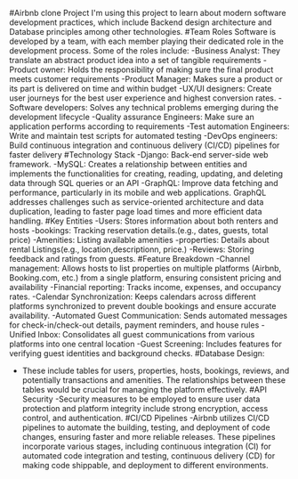 #Airbnb clone Project
I'm using this project to learn about modern software development practices, which include Backend design architecture and Database principles among other technologies.
#Team Roles
Software is developed by a team, with each member playing their dedicated role in the development process. Some of the roles include: 
-Business Analyst: They translate an abstract product idea into a set of tangible requirements
-Product owner: Holds the responsibility of making sure the final product meets customer requirements
-Product Manager: Makes sure a product or its part is delivered on time and within budget
-UX/UI designers: Create user journeys for the best user experience and highest conversion rates.
-Software developers: Solves any technical problems emerging during the development lifecycle
-Quality assurance Engineers: Make sure an application performs according to requirements
-Test automation Engineers: Write and maintain test scripts for automated testing
-DevOps engineers: Build continuous integration and continuous delivery (CI/CD) pipelines for faster delivery
#Technology Stack
-Django: Back-end server-side web framework. 
-MySQL: Creates a relationship between entities and implements the functionalities for creating, reading, updating, and deleting data through SQL queries or an API
-GraphQL: Improve data fetching and performance, particularly in its mobile and web applications. GraphQL addresses challenges such as service-oriented architecture and data duplication, leading to faster page load times and more efficient data handling. 
#Key Entities
-Users: Stores information about both renters and hosts
-bookings: Tracking reservation details.(e.g., dates, guests, total price)
-Amenities: Listing available amenities
-properties: Details about rental Listings(e.g., location,descriptionn, price.)
-Reviews: Storing feedback and ratings from guests.
#Feature Breakdown
-Channel management: Allows hosts to list properties on multiple platforms (Airbnb, Booking.com, etc.) from a single platform, ensuring consistent pricing and availability
-Financial reporting: Tracks income, expenses, and occupancy rates.
-Calendar Synchronization: Keeps calendars across different platforms synchronized to prevent double bookings and ensure accurate availability.
-Automated Guest Communication: Sends automated messages for check-in/check-out details, payment reminders, and house rules
-Unified Inbox: Consolidates all guest communications from various platforms into one central location
-Guest Screening: Includes features for verifying guest identities and background checks.
#Database Design: 
- These include tables for users, properties, hosts, bookings, reviews, and potentially transactions and amenities. The relationships between these tables would be crucial for managing the platform effectively. 
#API Security
-Security measures to be employed to ensure user data protection and platform integrity include strong encryption, access control, and authentication.
#CI/CD Pipelines
-Airbnb utilizes CI/CD pipelines to automate the building, testing, and deployment of code changes, ensuring faster and more reliable releases. These pipelines incorporate various stages, including continuous integration (CI) for automated code integration and testing, continuous delivery (CD) for making code shippable, and deployment to different environments. 
